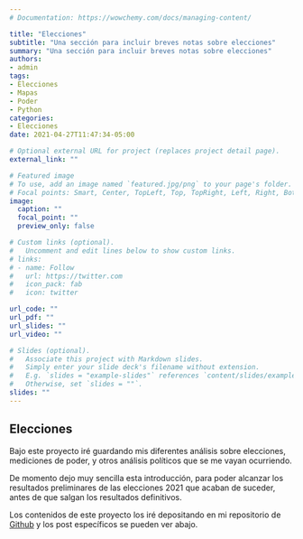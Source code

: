 ```yaml
---
# Documentation: https://wowchemy.com/docs/managing-content/

title: "Elecciones"
subtitle: "Una sección para incluir breves notas sobre elecciones"
summary: "Una sección para incluir breves notas sobre elecciones"
authors: 
- admin
tags: 
- Elecciones
- Mapas
- Poder
- Python
categories: 
- Elecciones
date: 2021-04-27T11:47:34-05:00

# Optional external URL for project (replaces project detail page).
external_link: ""

# Featured image
# To use, add an image named `featured.jpg/png` to your page's folder.
# Focal points: Smart, Center, TopLeft, Top, TopRight, Left, Right, BottomLeft, Bottom, BottomRight.
image:
  caption: ""
  focal_point: ""
  preview_only: false

# Custom links (optional).
#   Uncomment and edit lines below to show custom links.
# links:
# - name: Follow
#   url: https://twitter.com
#   icon_pack: fab
#   icon: twitter

url_code: ""
url_pdf: ""
url_slides: ""
url_video: ""

# Slides (optional).
#   Associate this project with Markdown slides.
#   Simply enter your slide deck's filename without extension.
#   E.g. `slides = "example-slides"` references `content/slides/example-slides.md`.
#   Otherwise, set `slides = ""`.
slides: ""
---
```


## Elecciones

Bajo este proyecto iré guardando mis diferentes análisis sobre elecciones, mediciones de poder, y otros análisis políticos que se me vayan ocurriendo. 

De momento dejo muy sencilla esta introducción, para poder alcanzar los resultados preliminares de las elecciones 2021 que acaban de suceder, antes de que salgan los resultados definitivos. 

Los contenidos de este proyecto los iré depositando en mi repositorio de [Github](https://github.com/gonzalezhomar/) y los post específicos se pueden ver abajo.
